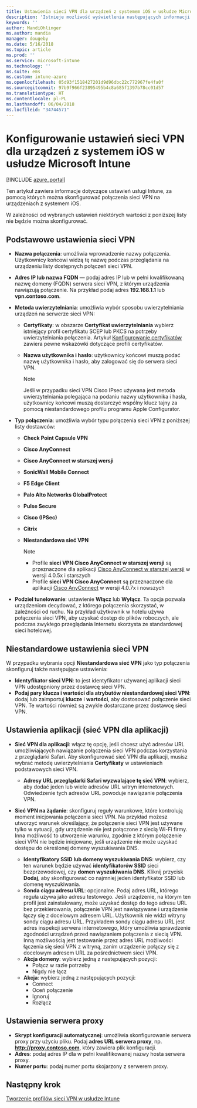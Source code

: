 ```yaml
---
title: Ustawienia sieci VPN dla urządzeń z systemem iOS w usłudze Microsoft Intune na platformie Azure | Microsoft Docs
description: 'Istnieje możliwość wyświetlenia następujących informacji usługi Microsoft Intune dotyczących urządzeń z systemem iOS: ustawienia konfiguracji wirtualnej sieci prywatnej (VPN) ze szczegółami połączenia, metody uwierzytelniania, dzielenie tuneli w ustawieniach podstawowych, niestandardowe ustawienia sieci VPN z identyfikatorem i parami klucz-wartość, ustawienia sieci VPN dla aplikacji obejmujące adresy URL przeglądarki Safari, sieci VPN na żądanie z identyfikatorami SSID lub domenami wyszukiwania DNS, ustawienia serwera proxy obejmujące skrypt konfiguracji, adres IP lub FQDN i port TCP.'
keywords: ''
author: MandiOhlinger
ms.author: mandia
manager: dougeby
ms.date: 5/16/2018
ms.topic: article
ms.prod: ''
ms.service: microsoft-intune
ms.technology: ''
ms.suite: ems
ms.custom: intune-azure
ms.openlocfilehash: 05d93f1518427201d9d96dbc22c772967fe4fa0f
ms.sourcegitcommit: 97b9f966f23895495b4c8a685f1397b78cc01d57
ms.translationtype: HT
ms.contentlocale: pl-PL
ms.lasthandoff: 06/04/2018
ms.locfileid: "34744571"
---
```

# <a name="configure-vpn-settings-in-microsoft-intune-for-devices-running-ios"></a>Konfigurowanie ustawień sieci VPN dla urządzeń z systemem iOS w usłudze Microsoft Intune

[!INCLUDE [azure_portal](./includes/azure_portal.md)]

Ten artykuł zawiera informacje dotyczące ustawień usługi Intune, za pomocą których można skonfigurować połączenia sieci VPN na urządzeniach z systemem iOS.

W zależności od wybranych ustawień niektórych wartości z poniższej listy nie będzie można skonfigurować.

## <a name="base-vpn-settings"></a>Podstawowe ustawienia sieci VPN

- **Nazwa połączenia**: umożliwia wprowadzenie nazwy połączenia. Użytkownicy końcowi widzą tę nazwę podczas przeglądania na urządzeniu listy dostępnych połączeń sieci VPN.
- **Adres IP lub nazwa FQDN** — podaj adres IP lub w pełni kwalifikowaną nazwę domeny (FQDN) serwera sieci VPN, z którym urządzenia nawiązują połączenie. Na przykład podaj adres **192.168.1.1** lub **vpn.contoso.com**.
- **Metoda uwierzytelniania**: umożliwia wybór sposobu uwierzytelniania urządzeń na serwerze sieci VPN:
  - **Certyfikaty**: w obszarze **Certyfikat uwierzytelniania** wybierz istniejący profil certyfikatu SCEP lub PKCS na potrzeby uwierzytelniania połączenia. Artykuł [Konfigurowanie certyfikatów](certificates-configure.md) zawiera pewne wskazówki dotyczące profili certyfikatów.
  - **Nazwa użytkownika i hasło**: użytkownicy końcowi muszą podać nazwę użytkownika i hasło, aby zalogować się do serwera sieci VPN.

    > [!NOTE]
    > Jeśli w przypadku sieci VPN Cisco IPsec używana jest metoda uwierzytelniania polegająca na podaniu nazwy użytkownika i hasła, użytkownicy końcowi muszą dostarczyć wspólny klucz tajny za pomocą niestandardowego profilu programu Apple Configurator.
  
- **Typ połączenia**: umożliwia wybór typu połączenia sieci VPN z poniższej listy dostawców:
  - **Check Point Capsule VPN**
  - **Cisco AnyConnect**
  - **Cisco AnyConnect w starszej wersji**
  - **SonicWall Mobile Connect**
  - **F5 Edge Client**
  - **Palo Alto Networks GlobalProtect**
  - **Pulse Secure**
  - **Cisco (IPSec)**
  - **Citrix**
  - **Niestandardowa sieć VPN**

    > [!NOTE]
    > - Profile **sieci VPN Cisco AnyConnect w starszej wersji** są przeznaczone dla aplikacji [Cisco AnyConnect w starszej wersji](https://itunes.apple.com/app/cisco-legacy-anyconnect/id392790924) w wersji 4.0.5x i starszych
    > - Profile **sieci VPN Cisco AnyConnect** są przeznaczone dla aplikacji [Cisco AnyConnect](https://itunes.apple.com/app/cisco-anyconnect/id1135064690) w wersji 4.0.7x i nowszych

- **Podziel tunelowanie**: ustawienie **Włącz** lub **Wyłącz**. Ta opcja pozwala urządzeniom decydować, z którego połączenia skorzystać, w zależności od ruchu. Na przykład użytkownik w hotelu używa połączenia sieci VPN, aby uzyskać dostęp do plików roboczych, ale podczas zwykłego przeglądania Internetu skorzysta ze standardowej sieci hotelowej.

## <a name="custom-vpn-settings"></a>Niestandardowe ustawienia sieci VPN

W przypadku wybrania opcji **Niestandardowa sieć VPN** jako typ połączenia skonfiguruj także następujące ustawienia:

- **Identyfikator sieci VPN**: to jest identyfikator używanej aplikacji sieci VPN udostępniony przez dostawcę sieci VPN.
- **Podaj pary klucza i wartości dla atrybutów niestandardowej sieci VPN**: dodaj lub zaimportuj **klucze** i **wartości**, aby dostosować połączenie sieci VPN. Te wartości również są zwykle dostarczane przez dostawcę sieci VPN.

## <a name="apps-per-app-vpn-settings"></a>Ustawienia aplikacji (sieć VPN dla aplikacji)

- **Sieć VPN dla aplikacji**: włącz tę opcję, jeśli chcesz użyć adresów URL umożliwiających nawiązanie połączenia sieci VPN podczas korzystania z przeglądarki Safari. Aby skonfigurować sieć VPN dla aplikacji, musisz wybrać metodę uwierzytelniania **Certyfikaty** w ustawieniach podstawowych sieci VPN.
  - **Adresy URL przeglądarki Safari wyzwalające tę sieć VPN**: wybierz, aby dodać jeden lub wiele adresów URL witryn internetowych. Odwiedzenie tych adresów URL powoduje nawiązanie połączenia VPN.

- **Sieć VPN na żądanie**: skonfiguruj reguły warunkowe, które kontrolują moment inicjowania połączenia sieci VPN. Na przykład możesz utworzyć warunek określający, że połączenie sieci VPN jest używane tylko w sytuacji, gdy urządzenie nie jest połączone z siecią Wi-Fi firmy. Inna możliwość to utworzenie warunku, zgodnie z którym połączenie sieci VPN nie będzie inicjowane, jeśli urządzenie nie może uzyskać dostępu do określonej domeny wyszukiwania DNS.

  - **Identyfikatory SSID lub domeny wyszukiwania DNS**: wybierz, czy ten warunek będzie używać **identyfikatorów SSID** sieci bezprzewodowej, czy **domen wyszukiwania DNS**. Kliknij przycisk **Dodaj**, aby skonfigurować co najmniej jeden identyfikator SSID lub domenę wyszukiwania.
  - **Sonda ciągu adresu URL**: opcjonalne. Podaj adres URL, którego reguła używa jako adresu testowego. Jeśli urządzenie, na którym ten profil jest zainstalowany, może uzyskać dostęp do tego adresu URL bez przekierowania, połączenie VPN jest nawiązywane i urządzenie łączy się z docelowym adresem URL. Użytkownik nie widzi witryny sondy ciągu adresu URL. Przykładem sondy ciągu adresu URL jest adres inspekcji serwera internetowego, który umożliwia sprawdzenie zgodności urządzeń przed nawiązaniem połączenia z siecią VPN. Inną możliwością jest testowanie przez adres URL możliwości łączenia się sieci VPN z witryną, zanim urządzenie połączy się z docelowym adresem URL za pośrednictwem sieci VPN.
  - **Akcja domeny**: wybierz jedną z następujących pozycji:
    - Połącz w razie potrzeby
    - Nigdy nie łącz
  - **Akcja**: wybierz jedną z następujących pozycji:
    - Connect
    - Oceń połączenie
    - Ignoruj
    - Rozłącz

## <a name="proxy-settings"></a>Ustawienia serwera proxy

- **Skrypt konfiguracji automatycznej**: umożliwia skonfigurowanie serwera proxy przy użyciu pliku. Podaj **adres URL serwera proxy**, np. **http://proxy.contoso.com**, który zawiera plik konfiguracji.
- **Adres**: podaj adres IP dla w pełni kwalifikowanej nazwy hosta serwera proxy.
- **Numer portu**: podaj numer portu skojarzony z serwerem proxy.

## <a name="next-step"></a>Następny krok
[Tworzenie profilów sieci VPN w usłudze Intune](vpn-settings-configure.md)
